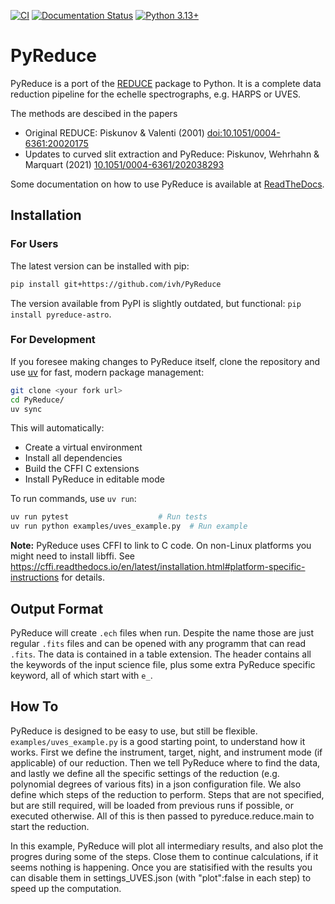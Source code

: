 [![CI](https://github.com/ivh/PyReduce/actions/workflows/python-publish.yml/badge.svg)](https://github.com/ivh/PyReduce/actions/workflows/python-publish.yml)
[![Documentation Status](https://readthedocs.org/projects/pyreduce-astro/badge/?version=latest)](https://pyreduce-astro.readthedocs.io/en/latest/?badge=latest)
[![Python 3.13+](https://img.shields.io/badge/python-3.13+-blue.svg)](https://www.python.org/downloads/)

# PyReduce

PyReduce is a port of the [REDUCE](http://www.astro.uu.se/~piskunov/RESEARCH/REDUCE/) package to Python.
It is a complete data reduction pipeline for the echelle spectrographs, e.g. HARPS or UVES.

The methods are descibed in the papers
* Original REDUCE: Piskunov & Valenti (2001) [doi:10.1051/0004-6361:20020175](https://doi.org/10.1051/0004-6361:20020175)
* Updates to curved slit extraction and PyReduce: Piskunov, Wehrhahn & Marquart (2021) [10.1051/0004-6361/202038293](https://doi.org/10.1051/0004-6361/202038293)

Some documentation on how to use PyReduce is available at [ReadTheDocs](https://pyreduce-astro.readthedocs.io/en/latest/index.html).

Installation
------------

### For Users

The latest version can be installed with pip:

```bash
pip install git+https://github.com/ivh/PyReduce
```

The version available from PyPI is slightly outdated, but functional: ``pip install pyreduce-astro``.

### For Development

If you foresee making changes to PyReduce itself, clone the repository and use [uv](https://docs.astral.sh/uv/) for fast, modern package management:

```bash
git clone <your fork url>
cd PyReduce/
uv sync
```

This will automatically:
- Create a virtual environment
- Install all dependencies
- Build the CFFI C extensions
- Install PyReduce in editable mode

To run commands, use `uv run`:
```bash
uv run pytest                    # Run tests
uv run python examples/uves_example.py  # Run example
```

**Note:** PyReduce uses CFFI to link to C code. On non-Linux platforms you might need to install libffi.
See https://cffi.readthedocs.io/en/latest/installation.html#platform-specific-instructions for details.

Output Format
-------------
PyReduce will create ``.ech`` files when run. Despite the name those are just regular ``.fits`` files and can be opened with any programm that can read ``.fits``. The data is contained in a table extension. The header contains all the keywords of the input science file, plus some extra PyReduce specific keyword, all of which start with ``e_``.

How To
------
PyReduce is designed to be easy to use, but still be flexible.
``examples/uves_example.py`` is a good starting point, to understand how it works.
First we define the instrument, target, night, and instrument mode (if applicable) of our reduction. Then we tell PyReduce where to find the data, and lastly we define all the specific settings of the reduction (e.g. polynomial degrees of various fits) in a json configuration file.
We also define which steps of the reduction to perform. Steps that are not specified, but are still required, will be loaded from previous runs if possible, or executed otherwise.
All of this is then passed to pyreduce.reduce.main to start the reduction.

In this example, PyReduce will plot all intermediary results, and also plot the progres during some of the steps. Close them to continue calculations, if it seems nothing is happening. Once you are statisified with the results you can disable them in settings_UVES.json (with "plot":false in each step) to speed up the computation.
